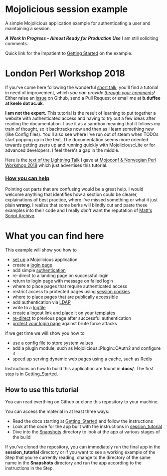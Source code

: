 # Mojolicious session example
A simple Mojolicious application example for authenticating a user and maintaining a session.

_**A Work In Progress - Almost Ready for Production Use**_  I am still soliciting comments.

Quick link for the Impatient to [Getting Started](docs/Getting_Started.md) on the example.

# London Perl Workshop 2018

If you've come here following the wonderful [short talk](http://act.yapc.eu/lpw2018/talk/7558),
you'll find a tutorial in need of improvement, which _you can provide 
[through your comments](docs/CONTRIBUTING.md)!_
Either raise an [issue](https://github.com/duffee/Mojolicious_session_example/issues) 
on Github, send a Pull Request or email me at **b.duffee at keele dot ac.uk**.

**I am not the expert.**
This tutorial is the result of learning to put together a website with authenticated access
and having to try out a few ideas after reading the documentation.
I use it as a sandbox meaning that it follows my train of thought, 
so it backtracks now and then as I learn something new (like Config files).
You'll also see where I've run out of steam when TODOs start popping up in the text.
The documentation seems more oriented towards getting users up and running quickly 
with Mojolicious::Lite or for advanced developers.  I feel there's a gap in the middle.

Here is the [text of the Lightning Talk](docs/Lightning_Talk.md)
I gave at [Mojoconf & Norwegian Perl Workshop 2018](https://oslo.pm/npw2018/)
which just advertises this tutorial.

### [How you can help](CONTRIBUTING.md)

Pointing out parts that are confusing would be a great help.
I would welcome anything that identifies how a section could be clearer,
explainations of best practice, where I've missed something or what it just plain **wrong**.
I realize that some berks will blindly cut and paste these examples into their code 
and I really _don't_ want the reputation of 
[Matt's Script Archive](https://en.wikipedia.org/wiki/Matt%27s_Script_Archive). 

# What you can find here

This example will show you how to 
* [set up](docs/Getting_Started.md) a Mojolicious application
* create a [login page](docs/Login.md)
* add simple [authentication](docs/Authenticate.md)
* re-direct to a landing page on successful login
* return to login page with message on failed login
* where to place pages that require authenticated access
* restrict access to protected pages using [session cookies](docs/Sessions.md)
* where to place pages that are publically accessible
* add authentication via [LDAP](docs/LDAP.md)
* write to a [logfile](docs/Logging.md)
* create a logout link and place it on your [templates](docs/Templates.md)
* [re-direct](docs/Redirect.md) to previous page after successful authentication
* [protect your login page](docs/Authenticate2.md) against brute force attacks

if we get time we will show you how to
* use a [config file](docs/Config.md) to store system values
* add a plugin module, such as Mojolicious::Plugin::OAuth2 and configure it
* speed up serving dynamic web pages using a cache, such as 
[Redis](https://metacpan.org/pod/MojoX::Redis2)

Instructions on how to build this application are found in **docs/**.
The first step is in [Getting_Started](docs/Getting_Started.md).

## How to use this tutorial

You can read everthing on Github or clone this repository to your machine.

You can access the material in at least three ways:
* Read the docs starting at [Getting_Started](docs/Getting_Started.md) and follow the instructions
* Look at the code for the app built with the instructions in [session_tutorial](session_tutorial)
* Dive into the [Snapshots](Snapshots) directory to look at the app at various stages of the build

If you've cloned the repository, you can immediately run the final app in the **session_tutorial**
directory or if you want to see a working example of the Step that you're currently reading, change to the 
directory of the same name in the **Snapshots** directory and run the app according to the instructions
in the Step.
